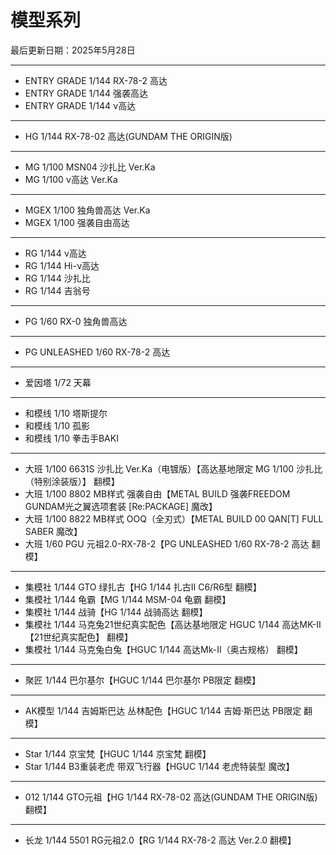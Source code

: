 # 模型系列

最后更新日期：2025年5月28日

---

- ENTRY GRADE 1/144 RX-78-2 高达
- ENTRY GRADE 1/144 强袭高达
- ENTRY GRADE 1/144 ν高达

---

- HG 1/144 RX-78-02 高达(GUNDAM THE ORIGIN版)

---

- MG 1/100 MSN04 沙扎比 Ver.Ka
- MG 1/100 ν高达 Ver.Ka

---

- MGEX 1/100 独角兽高达 Ver.Ka
- MGEX 1/100 强袭自由高达

---

- RG 1/144 ν高达
- RG 1/144 Hi-ν高达
- RG 1/144 沙扎比
- RG 1/144 吉翁号

---

- PG 1/60 RX-0 独角兽高达

---

- PG UNLEASHED 1/60 RX-78-2 高达

---

- 爱因塔 1/72 天幕

---

- 和模线 1/10 塔斯提尔
- 和模线 1/10 孤影
- 和模线 1/10 拳击手BAKI

---

- 大班 1/100 6631S 沙扎比 Ver.Ka（电镀版）【高达基地限定 MG 1/100 沙扎比（特别涂装版）】 翻模】
- 大班 1/100 8802 MB样式 强袭自由【METAL BUILD 强袭FREEDOM GUNDAM光之翼选项套装 [Re:PACKAGE] 魔改】
- 大班 1/100 8822 MB样式 OOQ（全刃式）【METAL BUILD 00 QAN[T] FULL SABER 魔改】
- 大班 1/60 PGU 元祖2.0-RX-78-2【PG UNLEASHED 1/60 RX-78-2 高达 翻模】

---

- 集模社 1/144 GTO 绿扎古【HG 1/144 扎古II C6/R6型 翻模】
- 集模社 1/144 龟霸【MG 1/144 MSM-04 龟霸 翻模】
- 集模社 1/144 战骑【HG 1/144 战骑高达 翻模】
- 集模社 1/144 马克兔21世纪真实配色【高达基地限定 HGUC 1/144 高达MK-II 【21世纪真实配色】 翻模】
- 集模社 1/144 马克兔白兔【HGUC 1/144 高达Mk-Ⅱ（奥古规格） 翻模】

---

- 聚匠 1/144 巴尔基尔【HGUC 1/144 巴尔基尔 PB限定 翻模】

---

- AK模型 1/144 吉姆斯巴达 丛林配色【HGUC 1/144 吉姆·斯巴达 PB限定 翻模】

---

- Star 1/144 京宝梵【HGUC 1/144 京宝梵 翻模】
- Star 1/144 B3重装老虎 带双飞行器【HGUC 1/144 老虎特装型 魔改】

---

- 012 1/144 GTO元祖【HG 1/144 RX-78-02 高达(GUNDAM THE ORIGIN版) 翻模】

---

- 长龙 1/144 5501 RG元祖2.0【RG 1/144 RX-78-2 高达 Ver.2.0 翻模】
